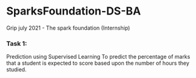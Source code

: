 # SparksFoundation-DS-BA
Grip july 2021 - The spark foundation (Internship)

### Task 1:
Prediction using Supervised Learning
To predict the percentage of marks that a student is expected to score based upon the number of hours they studied.
